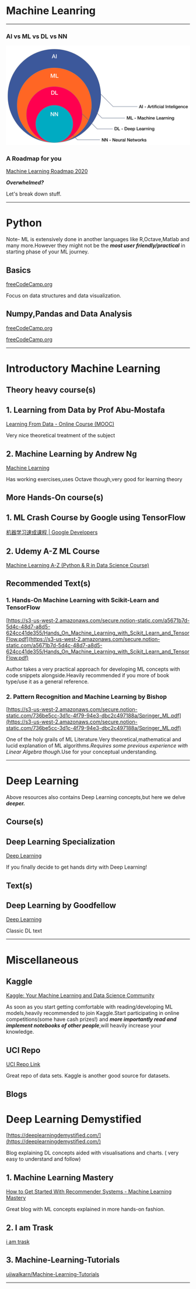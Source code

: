 # Machine Leanring

---

### AI vs ML vs DL vs NN

![ML Banner](assets/ml_banner.jpeg)

### A Roadmap for you

[Machine Learning Roadmap 2020](https://whimsical.com/machine-learning-roadmap-2020-CA7f3ykvXpnJ9Az32vYXva)

***Overwhelmed?***

Let's break down stuff.

---

# Python

Note- ML is extensively done in another languages like R,Octave,Matlab and many more.However they might not be the ***most user friendly/practical*** in starting phase of your ML journey.

## Basics

[freeCodeCamp.org](https://www.freecodecamp.org/learn/scientific-computing-with-python/python-for-everybody/)

Focus on data structures and data visualization.

## Numpy,Pandas and Data Analysis

[freeCodeCamp.org](https://www.freecodecamp.org/learn/data-analysis-with-python/data-analysis-with-python-course/)

[freeCodeCamp.org](https://www.freecodecamp.org/learn/data-analysis-with-python/numpy/)

---

# Introductory Machine Learning

## Theory heavy course(s)

## 1. Learning from Data by Prof Abu-Mostafa

[Learning From Data - Online Course (MOOC)](https://work.caltech.edu/telecourse)

Very nice theoretical treatment of the subject

## 2. Machine Learning by Andrew Ng

[Machine Learning](https://www.coursera.org/learn/machine-learning)

Has working exercises,uses Octave though,very good for learning theory

## More Hands-On course(s)

## 1. ML Crash Course by Google using TensorFlow

[机器学习速成课程 | Google Developers](https://developers.google.cn/machine-learning/crash-course/)

## 2. Udemy A-Z ML Course

[Machine Learning A-Z (Python & R in Data Science Course)](https://www.udemy.com/course/machinelearning/)

## Recommended Text(s)

### 1. Hands-On Machine Learning with Scikit-Learn and TensorFlow

[https://s3-us-west-2.amazonaws.com/secure.notion-static.com/a5671b7d-5d4c-48d7-a8d5-624cc41de355/Hands_On_Machine_Learning_with_Scikit_Learn_and_TensorFlow.pdf](https://s3-us-west-2.amazonaws.com/secure.notion-static.com/a5671b7d-5d4c-48d7-a8d5-624cc41de355/Hands_On_Machine_Learning_with_Scikit_Learn_and_TensorFlow.pdf)

Author takes a very practical approach for developing ML concepts with code snippets alongside.Heavily recommended if you more of book type/use it as a general reference.

### 2. Pattern Recognition and Machine Learning by Bishop

[https://s3-us-west-2.amazonaws.com/secure.notion-static.com/736be5cc-3d1c-4f79-94e3-dbc2c497188a/Springer_ML.pdf](https://s3-us-west-2.amazonaws.com/secure.notion-static.com/736be5cc-3d1c-4f79-94e3-dbc2c497188a/Springer_ML.pdf)

One of the holy grails of ML Literature.Very theoretical,mathematical and lucid explanation of ML algorithms.*Requires some previous experience with Linear Algebra though*.Use for your conceptual understanding.

---

# Deep Learning

Above resources also contains Deep Learning concepts,but here we delve ***deeper.***

## Course(s)

## Deep Learning Specialization

[Deep Learning](https://www.coursera.org/specializations/deep-learning)

If you finally decide to get hands dirty with Deep Learning!

## Text(s)

## Deep Learning by Goodfellow

[Deep Learning](https://www.deeplearningbook.org/)

Classic DL text

---

# Miscellaneous

## Kaggle

[Kaggle: Your Machine Learning and Data Science Community](https://www.kaggle.com/)

As soon as you start getting comfortable with reading/developing ML models,heavily recommended to join Kaggle.Start participating in online competitions(some have cash prizes!) and ***more importantly read and implement notebooks of other people***,will heavily increase your knowledge.

## UCI Repo

[UCI Repo Link](https://archive.ics.uci.edu/ml/index.php)

Great repo of data sets.
Kaggle is another good source for datasets.

## Blogs

# Deep Learning Demystified

[https://deeplearningdemystified.com/](https://deeplearningdemystified.com/)

Blog explaining DL concepts aided with visualisations and charts. ( very easy to understand and follow)

## 1. Machine Learning Mastery

[How to Get Started With Recommender Systems - Machine Learning Mastery](https://machinelearningmastery.com/blog/)

Great blog with ML concepts explained in more hands-on fashion.

## 2. I am Trask

[i am trask](http://iamtrask.github.io/)

## 3. Machine-Learning-Tutorials

[ujjwalkarn/Machine-Learning-Tutorials](https://github.com/ujjwalkarn/Machine-Learning-Tutorials)

---
